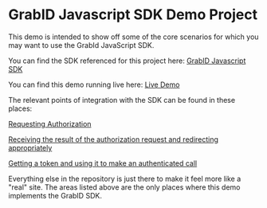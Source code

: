 # GrabID Javascript SDK Demo Project

This demo is intended to show off some of the core scenarios for which you may want to use the GrabId JavaScript SDK.

You can find the SDK referenced for this project here: [GrabID Javascript SDK](https://github.com/grab/grabplatform-sdk-js)

You can find this demo running live here: [Live Demo](https://d3jzjbsmy9pkbd.cloudfront.net/)

The relevant points of integration with the SDK can be found in these places:

[Requesting Authorization](./src/components/AskForRide.js)

[Receiving the result of the authorization request and redirecting appropriately](./public/token.html)

[Getting a token and using it to make an authenticated call](./src/components/ConfirmRide.js)

Everything else in the repository is just there to make it feel more like a "real" site. The areas listed above are the only places where this demo implements the GrabID SDK.
